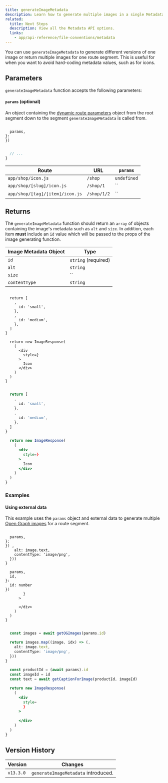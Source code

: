 ```yaml
---
title: generateImageMetadata
description: Learn how to generate multiple images in a single Metadata API special file.
related:
  title: Next Steps
  description: View all the Metadata API options.
  links:
    - app/api-reference/file-conventions/metadata
---
```


You can use `generateImageMetadata` to generate different versions of one image or return multiple images for one route segment. This is useful for when you want to avoid hard-coding metadata values, such as for icons.

## Parameters

`generateImageMetadata` function accepts the following parameters:

#### `params` (optional)

An object containing the [dynamic route parameters](/docs/app/api-reference/file-conventions/dynamic-routes) object from the root segment down to the segment `generateImageMetadata` is called from.

```tsx filename="icon.tsx" switcher

  params,
}: 
}) 
```

```jsx filename="icon.js" switcher

  // ...
}
```

| Route                           | URL         | `params`                  |
| ------------------------------- | ----------- | ------------------------- |
| `app/shop/icon.js`              | `/shop`     | `undefined`               |
| `app/shop/[slug]/icon.js`       | `/shop/1`   | ``           |
| `app/shop/[tag]/[item]/icon.js` | `/shop/1/2` | `` |

## Returns

The `generateImageMetadata` function should return an `array` of objects containing the image's metadata such as `alt` and `size`. In addition, each item **must** include an `id` value which will be passed to the props of the image generating function.

| Image Metadata Object | Type                                |
| --------------------- | ----------------------------------- |
| `id`                  | `string` (required)                 |
| `alt`                 | `string`                            |
| `size`                | `` |
| `contentType`         | `string`                            |

```tsx filename="icon.tsx" switcher

  return [
    ,
      id: 'small',
    },
    ,
      id: 'medium',
    },
  ]
}

  return new ImageResponse(
    (
      <div
        style=}
      >
        Icon 
      </div>
    )
  )
}
```

```jsx filename="icon.js" switcher

  return [
    ,
      id: 'small',
    },
    ,
      id: 'medium',
    },
  ]
}

  return new ImageResponse(
    (
      <div
        style=}
      >
        Icon 
      </div>
    )
  )
}
```

### Examples

#### Using external data

This example uses the `params` object and external data to generate multiple [Open Graph images](/docs/app/api-reference/file-conventions/metadata/opengraph-image) for a route segment.

```tsx filename="app/products/[id]/opengraph-image.tsx" switcher

  params,
}: 
}) ,
    alt: image.text,
    contentType: 'image/png',
  }))
}

  params,
  id,
}: 
  id: number
}) 
        }
      >
        
      </div>
    )
  )
}
```

```jsx filename="app/products/[id]/opengraph-image.js" switcher

  const images = await getOGImages(params.id)

  return images.map((image, idx) => (,
    alt: image.text,
    contentType: 'image/png',
  }))
}

  const productId = (await params).id
  const imageId = id
  const text = await getCaptionForImage(productId, imageId)

  return new ImageResponse(
    (
      <div
        style=
        }
      >
        
      </div>
    )
  )
}
```

## Version History

| Version   | Changes                             |
| --------- | ----------------------------------- |
| `v13.3.0` | `generateImageMetadata` introduced. |